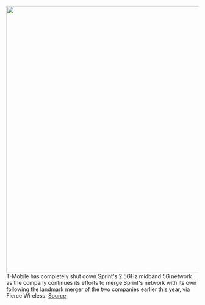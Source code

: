 <img src='https://cdn.vox-cdn.com/thumbor/6puDhYGgVmX6C4C2EbW383W0Rjs=/0x0:2040x1360/1200x800/filters:focal(857x517:1183x843)/cdn.vox-cdn.com/uploads/chorus_image/image/67011510/acasatro_180430_1777_sprint_Tmobile_0006.0.jpg' width='700px' /><br/>
T-Mobile has completely shut down Sprint's 2.5GHz midband 5G network as the company continues its efforts to merge Sprint's network with its own following the landmark merger of the two companies earlier this year, via Fierce Wireless.
<a href='https://www.theverge.com/2020/7/2/21311184/tmobile-sprint-5g-shut-down-network-integration-mobile-internet-devices'> Source <a/>